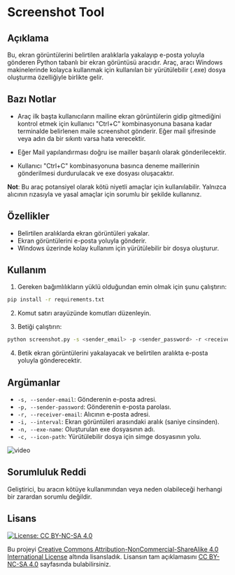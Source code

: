 # Screenshot Tool

## Açıklama
Bu, ekran görüntülerini belirtilen aralıklarla yakalayıp e-posta yoluyla gönderen Python tabanlı bir ekran görüntüsü aracıdır. Araç, aracı Windows makinelerinde kolayca kullanmak için kullanılan bir yürütülebilir (.exe) dosya oluşturma özelliğiyle birlikte gelir.


## Bazı Notlar

- Araç ilk başta kullanıcıların mailine ekran görüntülerin gidip gitmediğini kontrol etmek için kullanıcı "Ctrl+C" kombinasyonuna basana kadar terminalde belirlenen maile screenshot gönderir. Eğer mail şifresinde veya adın da bir sıkıntı varsa hata verecektir.


- Eğer Mail yapılandırması doğru ise mailler başarılı olarak gönderilecektir.

- Kullanıcı "Ctrl+C" kombinasyonuna basınca deneme maillerinin gönderilmesi durdurulacak ve exe dosyası oluşacaktır.


**Not**: Bu araç potansiyel olarak kötü niyetli amaçlar için kullanılabilir. Yalnızca alıcının rızasıyla ve yasal amaçlar için sorumlu bir şekilde kullanınız.

## Özellikler
- Belirtilen aralıklarda ekran görüntüleri yakalar.
- Ekran görüntülerini e-posta yoluyla gönderir.
- Windows üzerinde kolay kullanım için yürütülebilir bir dosya oluşturur.

## Kullanım
1. Gereken bağımlılıkların yüklü olduğundan emin olmak için şunu çalıştırın:

  ```bash
  pip install -r requirements.txt
  ```

2. Komut satırı arayüzünde komutları düzenleyin.

3. Betiği çalıştırın:

  ```bash
  python screenshot.py -s <sender_email> -p <sender_password> -r <receiver_email> -i <interval> -n <exe_name> -c <icon_path>
  ```

4. Betik ekran görüntülerini yakalayacak ve belirtilen aralıkta e-posta yoluyla gönderecektir.

## Argümanlar
- `-s, --sender-email`: Gönderenin e-posta adresi.
- `-p, --sender-password`: Gönderenin e-posta parolası.
- `-r, --receiver-email`: Alıcının e-posta adresi.
- `-i, --interval`: Ekran görüntüleri arasındaki aralık (saniye cinsinden).
- `-n, --exe-name`: Oluşturulan exe dosyasının adı.
- `-c, --icon-path`: Yürütülebilir dosya için simge dosyasının yolu.

![video](https://github.com/ugurcomptech/ScreenShotTool/assets/133202238/8ebf86f3-e91e-4130-9eb8-95bd7bf4a194)


## Sorumluluk Reddi
Geliştirici, bu aracın kötüye kullanımından veya neden olabileceği herhangi bir zarardan sorumlu değildir.  

## Lisans

[![License: CC BY-NC-SA 4.0](https://licensebuttons.net/l/by-nc-sa/4.0/88x31.png)](https://creativecommons.org/licenses/by-nc-sa/4.0/legalcode)

Bu projeyi [Creative Commons Attribution-NonCommercial-ShareAlike 4.0 International License](https://creativecommons.org/licenses/by-nc-sa/4.0/legalcode) altında lisansladık. Lisansın tam açıklamasını [CC BY-NC-SA 4.0](https://creativecommons.org/licenses/by-nc-sa/4.0/legalcode) sayfasında bulabilirsiniz.
